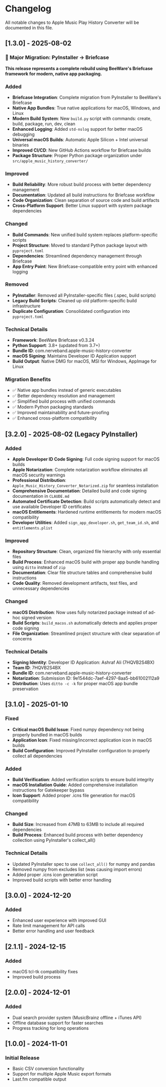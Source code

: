 # Changelog

All notable changes to Apple Music Play History Converter will be documented in this file.

## [1.3.0] - 2025-08-02

### 🚀 Major Migration: PyInstaller → Briefcase

**This release represents a complete rebuild using BeeWare's Briefcase framework for modern, native app packaging.**

### Added
- **Briefcase Integration**: Complete migration from PyInstaller to BeeWare's Briefcase
- **Native App Bundles**: True native applications for macOS, Windows, and Linux
- **Modern Build System**: New `build.py` script with commands: create, build, package, run, dev, clean
- **Enhanced Logging**: Added `std-nslog` support for better macOS debugging
- **Universal macOS Builds**: Automatic Apple Silicon + Intel universal binaries
- **Improved CI/CD**: New GitHub Actions workflow for Briefcase builds
- **Package Structure**: Proper Python package organization under `src/apple_music_history_converter/`

### Improved
- **Build Reliability**: More robust build process with better dependency management
- **Documentation**: Updated all build instructions for Briefcase workflow
- **Code Organization**: Clean separation of source code and build artifacts
- **Cross-Platform Support**: Better Linux support with system package dependencies

### Changed
- **Build Commands**: New unified build system replaces platform-specific scripts
- **Project Structure**: Moved to standard Python package layout with `pyproject.toml`
- **Dependencies**: Streamlined dependency management through Briefcase
- **App Entry Point**: New Briefcase-compatible entry point with enhanced logging

### Removed
- **PyInstaller**: Removed all PyInstaller-specific files (.spec, build scripts)
- **Legacy Build Scripts**: Cleaned up old platform-specific build infrastructure
- **Duplicate Configuration**: Consolidated configuration into `pyproject.toml`

### Technical Details
- **Framework**: BeeWare Briefcase v0.3.24
- **Python Support**: 3.8+ (updated from 3.7+)
- **Bundle ID**: com.nerveband.apple-music-history-converter
- **macOS Signing**: Maintains Developer ID Application support
- **Build Output**: Native DMG for macOS, MSI for Windows, AppImage for Linux

### Migration Benefits
- ✅ Native app bundles instead of generic executables
- ✅ Better dependency resolution and management
- ✅ Simplified build process with unified commands
- ✅ Modern Python packaging standards
- ✅ Improved maintainability and future-proofing
- ✅ Enhanced cross-platform compatibility

## [3.2.0] - 2025-08-02 (Legacy PyInstaller)

### Added
- **Apple Developer ID Code Signing**: Full code signing support for macOS builds
- **Apple Notarization**: Complete notarization workflow eliminates all macOS security warnings
- **Professional Distribution**: `Apple_Music_History_Converter_Notarized.zip` for seamless installation
- **Comprehensive Documentation**: Detailed build and code signing documentation in `CLAUDE.md`
- **Automated Certificate Detection**: Build scripts automatically detect and use available Developer ID certificates
- **macOS Entitlements**: Hardened runtime entitlements for modern macOS compatibility
- **Developer Utilities**: Added `sign_app_developer.sh`, `get_team_id.sh`, and `entitlements.plist`

### Improved
- **Repository Structure**: Clean, organized file hierarchy with only essential files
- **Build Process**: Enhanced macOS build with proper app bundle handling using `ditto` instead of `zip`
- **Documentation**: Clear file structure tables and comprehensive build instructions
- **Code Quality**: Removed development artifacts, test files, and unnecessary dependencies

### Changed
- **macOS Distribution**: Now uses fully notarized package instead of ad-hoc signed version
- **Build Scripts**: `build_macos.sh` automatically detects and applies proper code signing
- **File Organization**: Streamlined project structure with clear separation of concerns

### Technical Details
- **Signing Identity**: Developer ID Application: Ashraf Ali (7HQVB2S4BX)
- **Team ID**: 7HQVB2S4BX
- **Bundle ID**: com.nerveband.apple-music-history-converter
- **Notarization**: Submission ID: 9e1544dc-7aef-4297-8aa5-bb61002112a9
- **Distribution**: Uses `ditto -c -k` for proper macOS app bundle preservation

## [3.1.0] - 2025-01-10

### Fixed
- **Critical macOS Build Issue**: Fixed numpy dependency not being properly bundled in macOS builds
- **Application Icon**: Fixed missing/incorrect application icon in macOS builds
- **Build Configuration**: Improved PyInstaller configuration to properly collect all dependencies

### Added
- **Build Verification**: Added verification scripts to ensure build integrity
- **macOS Installation Guide**: Added comprehensive installation instructions for Gatekeeper bypass
- **Icon Support**: Added proper .icns file generation for macOS compatibility

### Changed
- **Build Size**: Increased from 47MB to 63MB to include all required dependencies
- **Build Process**: Enhanced build process with better dependency collection using PyInstaller's collect_all()

### Technical Details
- Updated PyInstaller spec to use `collect_all()` for numpy and pandas
- Removed numpy from excludes list (was causing import errors)
- Added proper .icns icon generation script
- Improved build scripts with better error handling

## [3.0.0] - 2024-12-20

### Added
- Enhanced user experience with improved GUI
- Rate limit management for API calls
- Better error handling and user feedback

## [2.1.1] - 2024-12-15

### Added
- macOS tcl-tk compatibility fixes
- Improved build process

## [2.0.0] - 2024-12-01

### Added
- Dual search provider system (MusicBrainz offline + iTunes API)
- Offline database support for faster searches
- Progress tracking for long operations

## [1.0.0] - 2024-11-01

### Initial Release
- Basic CSV conversion functionality
- Support for multiple Apple Music export formats
- Last.fm compatible output